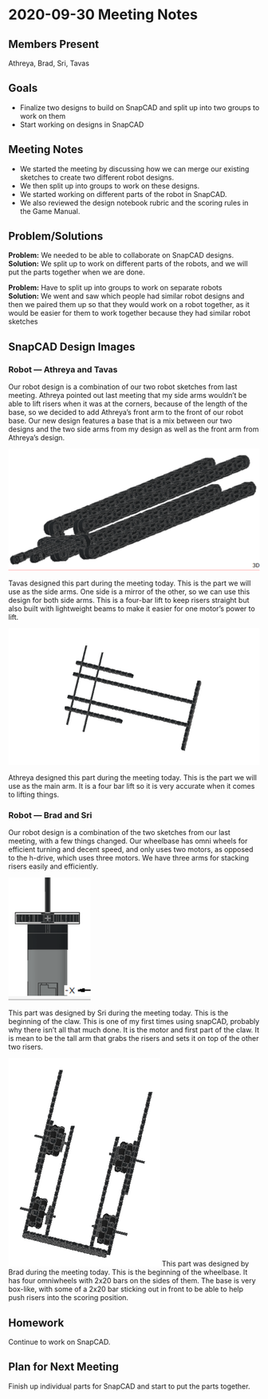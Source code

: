 # 2020-09-30 Meeting Notes

## Members Present  
Athreya, Brad, Sri, Tavas

## Goals  
- Finalize two designs to build on SnapCAD and split up into two groups to work on them
- Start working on designs in SnapCAD


## Meeting Notes

- We started the meeting by discussing how we can merge our existing sketches to create two different robot designs.
- We then split up into groups to work on these designs.
- We started working on different parts of the robot in SnapCAD.
- We also reviewed the design notebook rubric and the scoring rules in the Game Manual.

## Problem/Solutions 
 
**Problem:** We needed to be able to collaborate on SnapCAD designs.  
**Solution:** We split up to work on different parts of the robots, and we will put the parts together when we are done.

**Problem:** Have to split up into groups to work on separate robots  
**Solution:** We went and saw which people had similar robot designs and then we paired them up so that they would work on a robot together, as it would be easier for them to work together because they had similar robot sketches

## SnapCAD Design Images

### Robot — Athreya and Tavas

Our robot design is a combination of our two robot sketches from last meeting. Athreya pointed out last meeting that my side arms wouldn’t be able to lift risers when it was at the corners, because of the length of the base, so we decided to add Athreya’s front arm to the front of our robot base. Our new design features a base that is a mix between our two designs and the two side arms from my design as well as the front arm from Athreya’s design.

![Tavas’s SnapCAD Design](../img/2020-09-30-snapcad-Tavas.png)

Tavas designed this part during the meeting today. This is the part we will use as the side arms. One side is a mirror of the other, so we can use this design for both side arms. This is a four-bar lift to keep risers straight but also built with lightweight beams to make it easier for one motor’s power to lift.

![Athreya’s SnapCAD Design](../img/2020-09-30-snapcad-Athreya.PNG)

Athreya designed this part during the meeting today. This is the part we will use as the main arm. It is a four bar lift so it is very accurate when it comes to lifting things.

### Robot — Brad and Sri

Our robot design is a combination of the two sketches from our last meeting, with a few things changed. Our wheelbase has omni wheels for efficient turning and decent speed, and only uses two motors, as opposed to the h-drive, which uses three motors. We have three arms for stacking risers easily and efficiently. 

![Sri’s SnapCAD Design](../img/2020-09-30-snapcad-Sri.PNG)

This part was designed by Sri during the meeting today.
This is the beginning of the claw. This is one of my first times using snapCAD, probably why there isn’t all that much done. It is the motor and first part of the claw. It is mean to be the tall arm that grabs the risers and sets it on top of the other two risers. 

![Brad’s SnapCAD Design](../img/2020-09-30-snapcad-Brad.PNG)
This part was designed by Brad during the meeting today. 
This is the beginning of the wheelbase. It has four omniwheels with 2x20 bars on the sides of them. The base is very box-like, with some of a 2x20 bar sticking out in front to be able to help push risers into the scoring position.

## Homework  

Continue to work on SnapCAD.


## Plan for Next Meeting

Finish up individual parts for SnapCAD and start to put the parts together.

